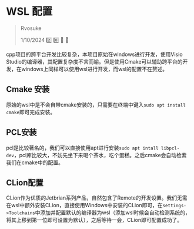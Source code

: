 # WSL 配置

>Rvosuke
>
>1/10/2024 :two: :zero: :cake: :birthday:

cpp项目的跨平台开发比较复杂，本项目原始在windows进行开发，使用Visio Studio的编译器，其配置复杂度不言而喻。但是使用Cmake可以辅助跨平台的开发，在windows上同样可以使用wsl进行开发，而wsl的配置不在赘述。

## Cmake 安装

原始的wsl中是不会自带cmake安装的，只需要在终端中键入`sudo apt install cmake`即可完成安装。

## PCL安装

pcl是比较著名的，我们可以直接使用apt进行安装`sudo apt intall libpcl-dev`，pcl库比较大，不妨先坐下来喝个茶水，吃个蛋糕。之后cmake会自动检索我们在cmake中的配置。

## CLion配置

CLion作为优质的Jetbrian系列产品，自然包含了Remote的开发设置。我们无需在wsl中额外安装CLion，直接使用Windows中安装的CLion即可，在`settings->Toolchains`中添加并配置默认的编译器为wsl（添加wsl时候会自动检测系统的，将其上移到第一位即可设置为默认），之后等待一会，CLion即可配置成功了。

